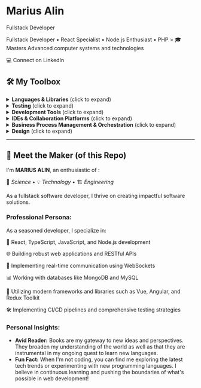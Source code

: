 # Marius Alin
 Fullstack Developer

Fullstack Developer • React Specialist • Node.js Enthusiast • PHP > 🎓 Masters Advanced computer systems and technologies
 > 

💻 Connect on LinkedIn

## 🛠️ My Toolbox

<details>
  <summary><strong>Languages & Libraries</strong> (click to expand)</summary>

## 🛠️ My Toolbox

<details>
  <summary><strong>Languages & Libraries</strong> (click to expand)</summary>

  ![React](https://img.shields.io/badge/-React-3B4252?style=flat&logo=react&logoColor=61DAFB) ![TypeScript](https://img.shields.io/badge/-TypeScript-3B4252?style=flat&logo=typescript&logoColor=3178C6) ![JavaScript](https://img.shields.io/badge/-JavaScript-3B4252?style=flat&logo=javascript&logoColor=F7DF1E) ![Node.js](https://img.shields.io/badge/-Node.js-3B4252?style=flat&logo=node.js&logoColor=339933) ![Fastify](https://img.shields.io/badge/-Fastify-3B4252?style=flat&logo=fastify&logoColor=000000) ![MongoDB](https://img.shields.io/badge/-MongoDB-3B4252?style=flat&logo=mongodb&logoColor=47A248) ![Redux](https://img.shields.io/badge/-Redux-3B4252?style=flat&logo=redux&logoColor=764ABC) ![Vue.js](https://img.shields.io/badge/-Vue.js-3B4252?style=flat&logo=vue.js&logoColor=4FC08D) ![Angular](https://img.shields.io/badge/-Angular-3B4252?style=flat&logo=angular&logoColor=DD0031) ![jQuery](https://img.shields.io/badge/-jQuery-3B4252?style=flat&logo=jquery&logoColor=0769AD) ![Azure](https://img.shields.io/badge/-Azure-3B4252?style=flat&logo=microsoftazure&logoColor=0089D6) ![Wordpress](https://img.shields.io/badge/-Wordpress-3B4252?style=flat&logo=wordpress&logoColor=21759B) ![MySQL](https://img.shields.io/badge/-MySQL-3B4252?style=flat&logo=mysql&logoColor=4479A1) ![PHP](https://img.shields.io/badge/-PHP-3B4252?style=flat&logo=php&logoColor=777BB4) ![Magento](https://img.shields.io/badge/-Magento-3B4252?style=flat&logo=magento&logoColor=EE672F) ![Laravel](https://img.shields.io/badge/-Laravel-3B4252?style=flat&logo=laravel&logoColor=FF2D20) ![Next.js](https://img.shields.io/badge/-Next.js-3B4252?style=flat&logo=next.js&logoColor=000000) ![NestJS](https://img.shields.io/badge/-NestJS-3B4252?style=flat&logo=nestjs&logoColor=E0234E) ![Express](https://img.shields.io/badge/-Express-3B4252?style=flat&logo=express&logoColor=000000) 

</details>

[Other sections remain unchanged]

</details>

<details>
  <summary><strong>Testing</strong> (click to expand)</summary>

  ![Jest](https://img.shields.io/badge/-Jest-3B4252?style=flat&logo=jest&logoColor=C21325)
  ![Vitest](https://img.shields.io/badge/-Vitest-3B4252?style=flat&logo=vitest&logoColor=4FC08D)
  ![React Testing Library](https://img.shields.io/badge/-React%20Testing%20Library-3B4252?style=flat&logo=testing-library&logoColor=E33332)

</details>

<details>
  <summary><strong>Development Tools</strong> (click to expand)</summary>

  ![Git](https://img.shields.io/badge/-Git-3B4252?style=flat&logo=git&logoColor=F05032)
  ![GitHub](https://img.shields.io/badge/-GitHub-3B4252?style=flat&logo=github&logoColor=181717)
  ![GitLab](https://img.shields.io/badge/-GitLab-3B4252?style=flat&logo=gitlab&logoColor=FCA121)
  ![Slack](https://img.shields.io/badge/-Slack-3B4252?style=flat&logo=slack&logoColor=4A154B)
  ![Discord](https://img.shields.io/badge/-Discord-3B4252?style=flat&logo=discord&logoColor=5865F2)
  ![Bitbucket](https://img.shields.io/badge/-Bitbucket-3B4252?style=flat&logo=bitbucket&logoColor=0052CC)
</details>

<details>
  <summary><strong>IDEs & Collaboration Platforms</strong> (click to expand)</summary>

  ![IntelliJ IDEA](https://img.shields.io/badge/-IntelliJ%20IDEA-3B4252?style=flat&logo=intellij-idea&logoColor=000000)
  ![VSCode](https://img.shields.io/badge/-VSCode-3B4252?style=flat&logo=visual-studio-code&logoColor=007ACC)
  ![Atom](https://img.shields.io/badge/-Atom-3B4252?style=flat&logo=atom&logoColor=66595C)
  ![WebStorm](https://img.shields.io/badge/-WebStorm-3B4252?style=flat&logo=webstorm&logoColor=000000)
  ![Sublime Text](https://img.shields.io/badge/-Sublime%20Text-3B4252?style=flat&logo=sublime-text&logoColor=FF9800)
  ![GitHub Codespaces](https://img.shields.io/badge/-GitHub%20Codespaces-3B4252?style=flat&logo=github&logoColor=181717)

</details>

<details>
  <summary><strong>Business Process Management & Orchestration</strong> (click to expand)</summary>

  ![Jenkins](https://img.shields.io/badge/-Jenkins-3B4252?style=flat&logo=jenkins&logoColor=D24939)
  ![Jira](https://img.shields.io/badge/-Jira-3B4252?style=flat&logo=jira&logoColor=0052CC)
  ![Confluence](https://img.shields.io/badge/-Confluence-3B4252?style=flat&logo=confluence&logoColor=172B4D)
  ![Trello](https://img.shields.io/badge/-Trello-3B4252?style=flat&logo=trello&logoColor=0079BF)
![Weplan](https://img.shields.io/badge/-Weplan-3B4252?style=flat&logo=data:image/png;base64,iVBORw0KGgoAAAANSUhEUgAAAA4AAAAOCAYAAAAfSC3RAAAACXBIWXMAAAsTAAALEwEAmpwYAAAAAXNSR0IArs4c6QAAAARnQU1BAACxjwv8YQUAAADNSURBVHgBjZLNDcIwDIVtqkrABOwAI7ABjMAGMAIbwAhskDoBI8AIbIAygbhWaAONW6mqLcWJ/Z5/nMSA9xlUj0mMIFGOeaVVocN1WCdi2Eo8kHgJjA7/iLluLYG5pObSCyDH1DE7Lbv8/SnCWdl7oCRFXpdLIyJa1SRUmpv5SrOIeQxnHuMzRFOZ4z4qjaTjjrfxA5B4UBkR1XnpgzSBu0uwtEJO7jXWtN9So/QKRqLSLAtbXSnkI0PiX5NPowuIRKFCF9lR4RGe0fC+AuFIlzaRGK/CAAAAAElFTkSuQmCC&logoColor=white)

</details>

<details>
  <summary><strong>Design</strong> (click to expand)</summary>

  ![Adobe Creative Suite](https://img.shields.io/badge/-Adobe%20Creative%20Suite-3B4252?style=flat&logo=adobe&logoColor=FF0000)
  ![Figma](https://img.shields.io/badge/-Figma-3B4252?style=flat&logo=figma&logoColor=F24E1E)
  ![Canva](https://img.shields.io/badge/-Canva-3B4252?style=flat&logo=canva&logoColor=00C4CC)

</details>


---

## 🎤 Meet the Maker (of this Repo)

I'm **MARIUS ALIN**, an enthusiastic of :

🔬 *Science* • 💡 *Technology* • 🏗 *Engineering* 

As a fullstack software developer, I thrive on creating impactful software solutions. 

### Professional Persona:

As a seasoned developer, I specialize in:

🚀 React, TypeScript, JavaScript, and Node.js development

🌐 Building robust web applications and RESTful APIs

🔌 Implementing real-time communication using WebSockets

📊 Working with databases like MongoDB and MySQL

🔧 Utilizing modern frameworks and libraries such as Vue, Angular, and Redux Toolkit

🛠️ Implementing CI/CD pipelines and comprehensive testing strategies


### Personal Insights:

- **Avid Reader:** Books are my gateway to new ideas and perspectives. They broaden my understanding of the world as well as that they are instrumental in my ongoing quest to learn new languages.
- **Fun Fact:** When I'm not coding, you can find me exploring the latest tech trends or experimenting with new programming languages. I believe in continuous learning and pushing the boundaries of what's possible in web development!
